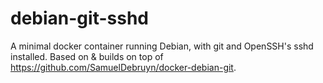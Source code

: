 # debian-git-sshd
A minimal docker container running Debian, with git and OpenSSH's sshd
installed.
Based on & builds on top of https://github.com/SamuelDebruyn/docker-debian-git.
